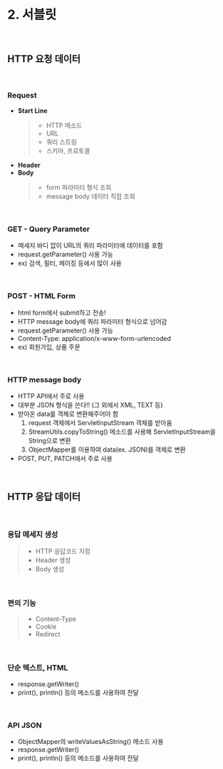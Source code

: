 # 2. 서블릿

<br/>

## HTTP 요청 데이터

<br/>

### Request


- **Start Line**
    > - HTTP 메소드  
  > - URL  
  > - 쿼리 스트링  
  > - 스키마, 프로토콜
- **Header**
- **Body**
    > - form 파라미터 형식 조회  
  > - message body 데이터 직접 조회

<br/>

### GET - Query Parameter
- 메세지 바디 없이 URL의 쿼리 파라미터에 데이터를 포함
- request.getParameter() 사용 가능
- ex) 검색, 필터, 페이징 등에서 많이 사용

<br/>

### POST - HTML Form
- html form에서 submit하고 전송!
- HTTP message body에 쿼리 파라미터 형식으로 넘어감
- request.getParameter() 사용 가능
- Content-Type: application/x-www-form-urlencoded
- ex) 회원가입, 상품 주문

<br/>

### HTTP message body
- HTTP API에서 주로 사용
- 대부분 JSON 형식을 쓴다!! (그 외에서 XML, TEXT 등)
- 받아온 data를 객체로 변환해주어야 함
  1. request 객체에서 ServletInputStream 객체를 받아옴
  2. StreamUtils.copyToString() 메소드를 사용해 ServletInputStream을 String으로 변환
  3. ObjectMapper를 이용하여 data(ex. JSON)를 객체로 변환
- POST, PUT, PATCH에서 주로 사용

<br/>

## HTTP 응답 데이터

<br/>

### 응답 메세지 생성
> - HTTP 응답코드 지정
> - Header 생성
> - Body 생성

<br/>

### 편의 기능
> - Content-Type
> - Cookie
> - Redirect

<br/>

### 단순 텍스트, HTML
- response.getWriter()
- print(), println() 등의 메소드를 사용하여 전달

<br/>

### API JSON
- ObjectMapper의 writeValuesAsString() 메소드 사용
- response.getWriter()
- print(), println() 등의 메소드를 사용하여 전달

<br/>
<br/>